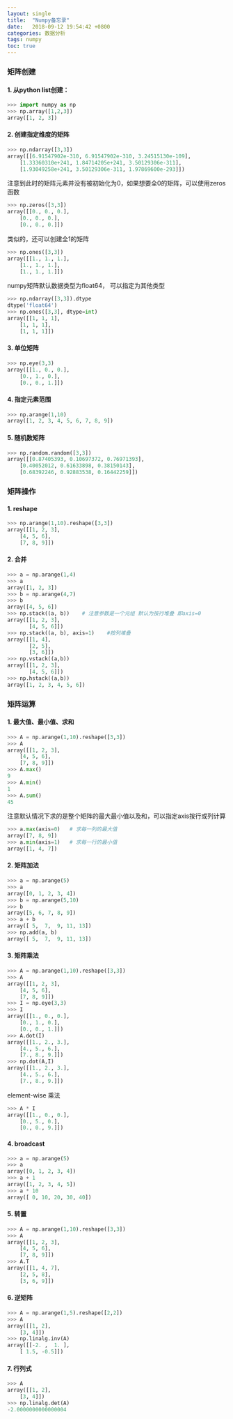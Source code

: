 ```yaml
---
layout: single
title:  "Numpy备忘录"
date:   2018-09-12 19:54:42 +0800
categories: 数据分析
tags: numpy
toc: true
---
```


### 矩阵创建

#### 1. 从python list创建：

   ```python
>>> import numpy as np 
>>> np.array([1,2,3])
array([1, 2, 3])
   ```

#### 2. 创建指定维度的矩阵

   ```python
>>> np.ndarray([3,3])
array([[6.91547902e-310, 6.91547902e-310, 3.24515130e-109],
       [1.33360310e+241, 1.84714205e+241, 3.50129306e-311],
       [1.93049258e+241, 3.50129306e-311, 1.97869600e-293]])
   ```

   注意到此时的矩阵元素并没有被初始化为0，如果想要全0的矩阵，可以使用zeros函数

   ```python
>>> np.zeros([3,3])
array([[0., 0., 0.],
       [0., 0., 0.],
       [0., 0., 0.]])
   ```

   类似的，还可以创建全1的矩阵

   ```python
>>> np.ones([3,3])
array([[1., 1., 1.],
       [1., 1., 1.],
       [1., 1., 1.]])
   ```

   numpy矩阵默认数据类型为float64， 可以指定为其他类型

   ```python
>>> np.ndarray([3,3]).dtype
dtype('float64')
>>> np.ones([3,3], dtype=int)
array([[1, 1, 1],
       [1, 1, 1],
       [1, 1, 1]])
   ```

#### 3. 单位矩阵

   ```python
>>> np.eye(3,3)
array([[1., 0., 0.],
       [0., 1., 0.],
       [0., 0., 1.]])
   ```

#### 4. 指定元素范围

   ```python
>>> np.arange(1,10)
array([1, 2, 3, 4, 5, 6, 7, 8, 9])
   ```

#### 5. 随机数矩阵

   ```python
>>> np.random.random([3,3])
array([[0.87405393, 0.10697372, 0.76971393],
       [0.40052012, 0.61633898, 0.38150143],
       [0.68392246, 0.92883538, 0.16442259]])
   ```

   

### 矩阵操作

#### 1. reshape

   ```python
>>> np.arange(1,10).reshape([3,3])
array([[1, 2, 3],
       [4, 5, 6],
       [7, 8, 9]])
   ```

  #### 2. 合并

```python
>>> a = np.arange(1,4)
>>> a
array([1, 2, 3])
>>> b = np.arange(4,7)
>>> b
array([4, 5, 6])
>>> np.stack((a, b))	# 注意参数是一个元组 默认为按行堆叠 即axis=0
array([[1, 2, 3],
       [4, 5, 6]])
>>> np.stack((a, b), axis=1)	#按列堆叠
array([[1, 4],
       [2, 5],
       [3, 6]])
>>> np.vstack((a,b))
array([[1, 2, 3],
       [4, 5, 6]])
>>> np.hstack((a,b))
array([1, 2, 3, 4, 5, 6])
```

 

### 矩阵运算

#### 1. 最大值、最小值、求和

   ```python
>>> A = np.arange(1,10).reshape([3,3])
>>> A
array([[1, 2, 3],
       [4, 5, 6],
       [7, 8, 9]])
>>> A.max()
9
>>> A.min()
1
>>> A.sum()
45
   ```

   注意默认情况下求的是整个矩阵的最大最小值以及和，可以指定axis按行或列计算

   ```python
>>> a.max(axis=0)	# 求每一列的最大值
array([7, 8, 9])
>>> a.min(axis=1)	# 求每一行的最小值
array([1, 4, 7])
   ```

#### 2. 矩阵加法

   ```python
>>> a = np.arange(5)
>>> a
array([0, 1, 2, 3, 4])
>>> b = np.arange(5,10)
>>> b
array([5, 6, 7, 8, 9])
>>> a + b
array([ 5,  7,  9, 11, 13])
>>> np.add(a, b)
array([ 5,  7,  9, 11, 13])
   ```

#### 3. 矩阵乘法

   ```python
>>> A = np.arange(1,10).reshape([3,3])
>>> A
array([[1, 2, 3],
       [4, 5, 6],
       [7, 8, 9]])
>>> I = np.eye(3,3)
>>> I
array([[1., 0., 0.],
       [0., 1., 0.],
       [0., 0., 1.]])
>>> A.dot(I)
array([[1., 2., 3.],
       [4., 5., 6.],
       [7., 8., 9.]])
>>> np.dot(A,I)
array([[1., 2., 3.],
       [4., 5., 6.],
       [7., 8., 9.]])
   ```

   element-wise 乘法

   ```python
>>> A * I
array([[1., 0., 0.],
       [0., 5., 0.],
       [0., 0., 9.]])
   ```

#### 4. broadcast

   ```python
>>> a = np.arange(5)
>>> a
array([0, 1, 2, 3, 4])
>>> a + 1
array([1, 2, 3, 4, 5])
>>> a * 10
array([ 0, 10, 20, 30, 40])
   ```

#### 5. 转置

   ```python
>>> A = np.arange(1,10).reshape([3,3])
>>> A
array([[1, 2, 3],
       [4, 5, 6],
       [7, 8, 9]])
>>> A.T
array([[1, 4, 7],
       [2, 5, 8],
       [3, 6, 9]])
   ```

#### 6. 逆矩阵

   ```python
>>> A = np.arange(1,5).reshape([2,2])
>>> A
array([[1, 2],
       [3, 4]])
>>> np.linalg.inv(A)
array([[-2. ,  1. ],
       [ 1.5, -0.5]])
   ```

#### 7. 行列式

   ```python
>>> A
array([[1, 2],
       [3, 4]])
>>> np.linalg.det(A)
-2.0000000000000004
   ```

   